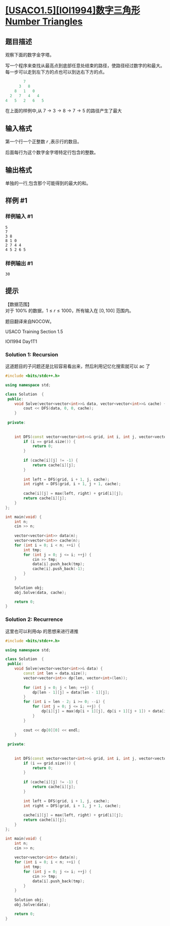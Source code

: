 # [[USACO1.5][IOI1994]数字三角形 Number Triangles](https://www.luogu.com.cn/problem/P1216)

## 题目描述

观察下面的数字金字塔。


写一个程序来查找从最高点到底部任意处结束的路径，使路径经过数字的和最大。每一步可以走到左下方的点也可以到达右下方的点。

```cpp
        7 
      3   8 
    8   1   0 
  2   7   4   4 
4   5   2   6   5 
```
在上面的样例中,从 $7 \to 3 \to 8 \to 7 \to 5$ 的路径产生了最大

## 输入格式

第一个行一个正整数 $r$ ,表示行的数目。

后面每行为这个数字金字塔特定行包含的整数。

## 输出格式

单独的一行,包含那个可能得到的最大的和。

## 样例 #1

### 样例输入 #1

```
5
7
3 8
8 1 0
2 7 4 4
4 5 2 6 5
```

### 样例输出 #1

```
30
```

## 提示

【数据范围】  
对于 $100\%$ 的数据，$1\le r \le 1000$，所有输入在 $[0,100]$ 范围内。

题目翻译来自NOCOW。

USACO Training Section 1.5

IOI1994 Day1T1



### Solution 1: Recursion

这道题目的子问题还是比较容易看出来，然后利用记忆化搜索就可以 ac 了

````c++
#include <bits/stdc++.h>

using namespace std;

class Solution  {
 public:
    void Solve(vector<vector<int>>& data, vector<vector<int>>& cache) {
        cout << DFS(data, 0, 0, cache);
    }
    
 private:
    
 
    int DFS(const vector<vector<int>>& grid, int i, int j, vector<vector<int>>& cache) {
        if (i == grid.size()) {
            return 0;
        }
        
        if (cache[i][j] != -1) {
            return cache[i][j];
        }
        
        int left = DFS(grid, i + 1, j, cache);
        int right = DFS(grid, i + 1, j + 1, cache);
        
        cache[i][j] = max(left, right) + grid[i][j];
        return cache[i][j];
    }
};

int main(void) {
    int n;
    cin >> n;
    
    vector<vector<int>> data(n);
    vector<vector<int>> cache(n);
    for (int i = 0; i < n; ++i) {
        int tmp;
        for (int j = 0; j <= i; ++j) {
            cin >> tmp;
            data[i].push_back(tmp);
            cache[i].push_back(-1);
        }
    }
    
    Solution obj;
    obj.Solve(data, cache);

    return 0;
}
````



### Solution 2: Recurrence

这里也可以利用dp 的思想来进行递推



````c++
#include <bits/stdc++.h>

using namespace std;

class Solution  {
 public:
    void Solve(vector<vector<int>>& data) {
        const int len = data.size();
        vector<vector<int>> dp(len, vector<int>(len));
        
        for (int j = 0; j < len; ++j) {
            dp[len - 1][j] = data[len - 1][j];
        }
        for (int i = len - 2; i >= 0; --i) {
            for (int j = 0; j <= i; ++j) {
                dp[i][j] = max(dp[i + 1][j], dp[i + 1][j + 1]) + data[i][j];
            }
        }
        
        cout << dp[0][0] << endl;
    }
    
 private:
    
 
    int DFS(const vector<vector<int>>& grid, int i, int j, vector<vector<int>>& cache) {
        if (i == grid.size()) {
            return 0;
        }
        
        if (cache[i][j] != -1) {
            return cache[i][j];
        }
        
        int left = DFS(grid, i + 1, j, cache);
        int right = DFS(grid, i + 1, j + 1, cache);
        
        cache[i][j] = max(left, right) + grid[i][j];
        return cache[i][j];
    }
};

int main(void) {
    int n;
    cin >> n;
    
    vector<vector<int>> data(n);
    for (int i = 0; i < n; ++i) {
        int tmp;
        for (int j = 0; j <= i; ++j) {
            cin >> tmp;
            data[i].push_back(tmp);
        }
    }
    
    Solution obj;
    obj.Solve(data);

    return 0;
}
````

